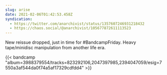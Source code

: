 ```yaml
---
slug: arise
date: 2021-02-06T01:42:53.458Z
syndication:
  - https://twitter.com/anarchivist/status/1357607246931218432
  - https://chaos.social/@anarchivist/105677872611113523
---
```

New reissue dropped, just in time for #BandcampFriday. Heavy tape/minidisc manipulation from another life era. 

{{< bandcamp "album=3988379554/tracks=823292106,2047397985,2394047059/esig=7550a3af544da0f74a5af17329cdfdd4" >}}